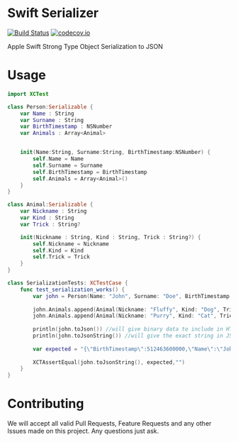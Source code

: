 # Swift Serializer

[![Build Status](https://travis-ci.org/turowicz/swift-serializer.svg?branch=master)](https://travis-ci.org/turowicz/swift-serializer) [![codecov.io](https://codecov.io/github/turowicz/swift-serializer/coverage.svg?branch=master)](https://codecov.io/github/turowicz/swift-serializer?branch=master)

Apple Swift Strong Type Object Serialization to JSON

# Usage

```swift
import XCTest

class Person:Serializable {
    var Name : String
    var Surname : String
    var BirthTimestamp : NSNumber
    var Animals : Array<Animal>


    init(Name:String, Surname:String, BirthTimestamp:NSNumber) {
        self.Name = Name
        self.Surname = Surname
        self.BirthTimestamp = BirthTimestamp
        self.Animals = Array<Animal>()
    }
}

class Animal:Serializable {
    var Nickname : String
    var Kind : String
    var Trick : String?

    init(Nickname : String, Kind : String, Trick : String?) {
        self.Nickname = Nickname
        self.Kind = Kind
        self.Trick = Trick
    }
}

class SerializationTests: XCTestCase {
    func test_serialization_works() {
        var john = Person(Name: "John", Surname: "Doe", BirthTimestamp: 512463600000)
        
        john.Animals.append(Animal(Nickname: "Fluffy", Kind: "Dog", Trick: "Rollover"))
        john.Animals.append(Animal(Nickname: "Purry", Kind: "Cat", Trick: nil))
        
        println(john.toJson()) //will give binary data to include in HTTP Body
        println(john.toJsonString()) //will give the exact string in JSON
        
        var expected = "{\"BirthTimestamp\":512463600000,\"Name\":\"John\",\"Animals\":[{\"Trick\":\"Rollover\",\"Kind\":\"Dog\",\"Nickname\":\"Fluffy\"},{\"Kind\":\"Cat\",\"Nickname\":\"Purry\"}],\"Surname\":\"Doe\"}";
        
        XCTAssertEqual(john.toJsonString(), expected,"")
    }
}
```

# Contributing
We will accept all valid Pull Requests, Feature Requests and any other Issues made on this project. Any questions just ask.
